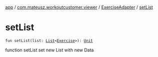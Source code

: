 [app](../../index.md) / [com.mateusz.workoutcustomer.viewer](../index.md) / [ExerciseAdapter](index.md) / [setList](./set-list.md)

# setList

`fun setList(list: `[`List`](https://kotlinlang.org/api/latest/jvm/stdlib/kotlin.collections/-list/index.html)`<`[`Exercise`](../../com.mateusz.workoutcustomer.database/-exercise/index.md)`>): `[`Unit`](https://kotlinlang.org/api/latest/jvm/stdlib/kotlin/-unit/index.html)

function setList set new List with new Data


